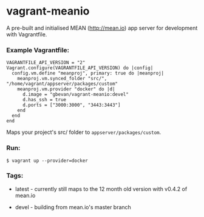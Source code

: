 vagrant-meanio
==============
A pre-built and initialised MEAN (http://mean.io) app server for development with Vagrantfile.

### Example Vagrantfile:
    VAGRANTFILE_API_VERSION = "2"
    Vagrant.configure(VAGRANTFILE_API_VERSION) do |config|
      config.vm.define "meanproj", primary: true do |meanproj|
        meanproj.vm.synced_folder "src/", "/home/vagrant/appserver/packages/custom"
        meanproj.vm.provider "docker" do |d|
          d.image = "gbevan/vagrant-meanio:devel"
          d.has_ssh = true
          d.ports = ["3000:3000", "3443:3443"]
        end
      end
    end

Maps your project's src/ folder to ```appserver/packages/custom```.

### Run:
    $ vagrant up --provider=docker

### Tags:

* latest - currently still maps to the 12 month old version with v0.4.2 of mean.io

* devel - building from mean.io's master branch
